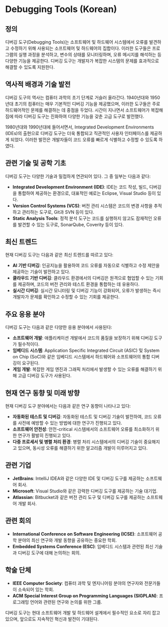 # Debugging Tools (Korean)

## 정의

디버깅 도구(Debugging Tools)는 소프트웨어 및 하드웨어 시스템에서 오류를 발견하고 수정하기 위해 사용되는 소프트웨어 및 하드웨어의 집합이다. 이러한 도구들은 프로그램의 실행 과정을 분석하고, 변수의 상태를 모니터링하며, 오류 메시지를 해석하는 등 다양한 기능을 제공한다. 디버깅 도구는 개발자가 복잡한 시스템의 문제를 효과적으로 해결할 수 있도록 지원한다.

## 역사적 배경과 기술 발전

디버깅 도구의 역사는 컴퓨터 과학의 초기 단계로 거슬러 올라간다. 1940년대와 1950년대 초기의 컴퓨터는 매우 기본적인 디버깅 기능을 제공했으며, 이러한 도구들은 주로 하드웨어적인 문제를 해결하는 데 중점을 두었다. 시간이 지나면서 소프트웨어가 복잡해짐에 따라 디버깅 도구는 진화하여 다양한 기능을 갖춘 고급 도구로 발전했다. 

1980년대와 1990년대에 들어서면서, Integrated Development Environments (IDEs)의 출현으로 디버깅 도구는 더욱 통합되고 직관적인 사용자 인터페이스를 제공하게 되었다. 이러한 발전은 개발자들이 코드 오류를 빠르게 식별하고 수정할 수 있도록 하였다.

## 관련 기술 및 공학 기초

디버깅 도구는 다양한 기술과 밀접하게 연관되어 있다. 그 중 일부는 다음과 같다:

- **Integrated Development Environment (IDE)**: IDE는 코드 작성, 빌드, 디버깅을 통합하여 제공하는 환경으로, 대표적인 예로는 Eclipse, Visual Studio 등이 있다.
- **Version Control Systems (VCS)**: 버전 관리 시스템은 코드의 변경 사항을 추적하고 관리하는 도구로, Git과 SVN 등이 있다.
- **Static Analysis Tools**: 정적 분석 도구는 코드를 실행하지 않고도 잠재적인 오류를 발견할 수 있는 도구로, SonarQube, Coverity 등이 있다.

## 최신 트렌드

현재 디버깅 도구는 다음과 같은 최신 트렌드를 따르고 있다:

- **AI 기반 디버깅**: 인공지능을 활용하여 코드 오류를 자동으로 식별하고 수정 제안을 제공하는 기술이 발전하고 있다.
- **클라우드 기반 디버깅**: 클라우드 환경에서의 디버깅은 원격으로 협업할 수 있는 기회를 제공하며, 코드의 버전 관리와 테스트 환경을 통합하는 데 유용하다.
- **실시간 디버깅**: 실시간 모니터링 및 디버깅 기능이 강화되어, 오류가 발생하는 즉시 개발자가 문제를 확인하고 수정할 수 있는 기회를 제공한다.

## 주요 응용 분야

디버깅 도구는 다음과 같은 다양한 응용 분야에서 사용된다:

- **소프트웨어 개발**: 애플리케이션 개발에서 코드의 품질을 보장하기 위해 디버깅 도구가 필수적이다.
- **임베디드 시스템**: Application Specific Integrated Circuit (ASIC) 및 System on Chip (SoC)와 같은 임베디드 시스템에서 하드웨어와 소프트웨어의 통합 디버깅이 요구된다.
- **게임 개발**: 복잡한 게임 엔진과 그래픽 처리에서 발생할 수 있는 오류를 해결하기 위해 고급 디버깅 도구가 사용된다.

## 현재 연구 동향 및 미래 방향

현재 디버깅 도구 분야에서는 다음과 같은 연구 동향이 나타나고 있다:

- **자동화된 테스트 및 디버깅**: 자동화된 테스트 및 디버깅 기술이 발전하여, 코드 오류를 사전에 예방할 수 있는 방법에 대한 연구가 진행되고 있다.
- **소프트웨어 안전성**: 안전-critical 시스템에서의 소프트웨어 오류를 최소화하기 위한 연구가 활발히 진행되고 있다.
- **다중 프로세서 및 병렬 처리 환경**: 병렬 처리 시스템에서의 디버깅 기술이 중요해지고 있으며, 동시성 오류를 해결하기 위한 알고리즘 개발이 이루어지고 있다.

## 관련 기업

- **JetBrains**: IntelliJ IDEA와 같은 다양한 IDE 및 디버깅 도구를 제공하는 소프트웨어 회사.
- **Microsoft**: Visual Studio와 같은 강력한 디버깅 도구를 제공하는 기술 대기업.
- **Atlassian**: Bitbucket과 같은 버전 관리 도구 및 디버깅 도구를 제공하는 소프트웨어 개발 회사.

## 관련 회의

- **International Conference on Software Engineering (ICSE)**: 소프트웨어 공학 분야의 최신 연구와 개발 동향을 공유하는 중요한 학회.
- **Embedded Systems Conference (ESC)**: 임베디드 시스템과 관련된 최신 기술과 디버깅 도구에 대해 논의하는 회의.

## 학술 단체

- **IEEE Computer Society**: 컴퓨터 과학 및 엔지니어링 분야의 연구자와 전문가들이 소속되어 있는 학회.
- **ACM Special Interest Group on Programming Languages (SIGPLAN)**: 프로그래밍 언어와 관련된 연구와 논의를 위한 그룹.

디버깅 도구는 현대 소프트웨어 개발 및 하드웨어 설계에서 필수적인 요소로 자리 잡고 있으며, 앞으로도 지속적인 혁신과 발전이 기대된다.